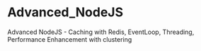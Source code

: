 # Advanced_NodeJS
Advanced NodeJS - Caching with Redis, EventLoop, Threading, Performance Enhancement with clustering
